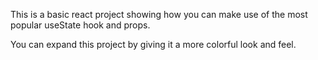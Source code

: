This is a basic react project showing how you can make use of the most popular useState hook and props.

You can expand this project by giving it a more colorful look and feel.


